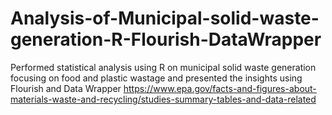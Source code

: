 # Analysis-of-Municipal-solid-waste-generation-R-Flourish-DataWrapper
Performed statistical analysis using R on municipal solid waste generation focusing on food and plastic wastage and presented the insights using Flourish and Data Wrapper
https://www.epa.gov/facts-and-figures-about-materials-waste-and-recycling/studies-summary-tables-and-data-related
